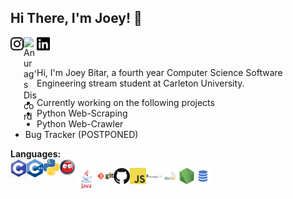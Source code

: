 ## Hi There, I'm Joey! 👋

<a href="https://www.instagram.com/joey_bitar/">
  <img align="left" alt="Anurag's Discord" width="21px" src="https://raw.githubusercontent.com/JoeyBitar/JoeyBitar/master/svg's/instagram.svg" />
</a>

<a href="https://discord.gg/qJmZ3d4q">
  <img align="left" alt="Anurag's Discord" width="21px" src="https://raw.githubusercontent.com/anuraghazra/anuraghazra/master/assets/discord-round.svg" />
</a>

<a href="https://www.linkedin.com/in/joseph-bitar-492709158/">
  <img align="left" alt="Anurag's LinkedIn" width="21px" src="https://raw.githubusercontent.com/JoeyBitar/JoeyBitar/master/svg's/linkedin.svg" />
</a>

<br />
<br />

Hi, I'm Joey Bitar, a fourth year Computer Science Software Engineering stream student at Carleton University.

- Currently working on the following projects 
- Python Web-Scraping
- Python Web-Crawler
- Bug Tracker (POSTPONED)

**Languages:** 
<br />
<img align="left" alt="GitHub" width="26px" src="https://raw.githubusercontent.com/JoeyBitar/JoeyBitar/master/png's/c.png" />
<img align="left" alt="GitHub" width="26px" src="https://raw.githubusercontent.com/JoeyBitar/JoeyBitar/master/png's/c++.png" />
<img align="left" alt="GitHub" width="26px" src="https://raw.githubusercontent.com/JoeyBitar/JoeyBitar/master/png's/python.png" />
<img align="left" alt="GitHub" width="26px" src="https://raw.githubusercontent.com/JoeyBitar/JoeyBitar/master/png's/prolog.png" />


<img align="left" alt="GitHub" width="35px" src="https://raw.githubusercontent.com/JoeyBitar/JoeyBitar/master/png's/java.png" />
<img align="left" alt="GitHub" width="26px" src="https://raw.githubusercontent.com/JoeyBitar/JoeyBitar/master/png's/git.png" />
<img align="left" alt="GitHub" width="26px" src="https://raw.githubusercontent.com/JoeyBitar/JoeyBitar/master/png's/github.png" />
<img align="left" alt="GitHub" width="26px" src="https://raw.githubusercontent.com/JoeyBitar/JoeyBitar/master/png's/javascript.png" />
<img align="left" alt="GitHub" width="26px" src="https://raw.githubusercontent.com/JoeyBitar/JoeyBitar/master/png's/mongodb.png" />
<img align="left" alt="GitHub" width="26px" src="https://raw.githubusercontent.com/JoeyBitar/JoeyBitar/master/png's/mysql.png" />
<img align="left" alt="GitHub" width="26px" src="https://raw.githubusercontent.com/JoeyBitar/JoeyBitar/master/png's/nodejs.png" />
<img align="left" alt="GitHub" width="26px" src="https://raw.githubusercontent.com/JoeyBitar/JoeyBitar/master/png's/sql.png" />
